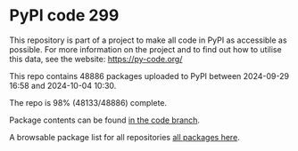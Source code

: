 # PyPI code 299

This repository is part of a project to make all code in PyPI as accessible as possible. For more information 
on the project and to find out how to utilise this data, see the website: https://py-code.org/

This repo contains 48886 packages uploaded to PyPI between 
2024-09-29 16:58 and 2024-10-04 10:30.

The repo is 98% (48133/48886) complete.

Package contents can be found [in the code branch](https://github.com/pypi-data/pypi-mirror-299/tree/code/packages).

A browsable package list for all repositories [all packages here](https://py-code.org/repositories/pypi-mirror-299).


